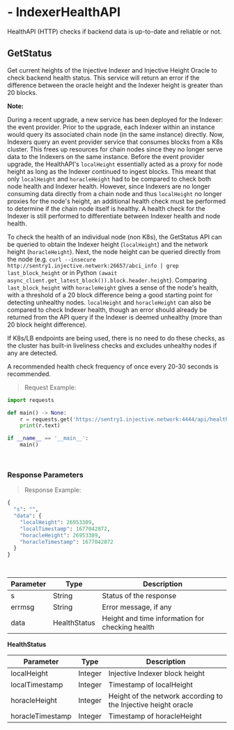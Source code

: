 # - IndexerHealthAPI
HealthAPI (HTTP) checks if backend data is up-to-date and reliable or not.

## GetStatus

Get current heights of the Injective Indexer and Injective Height Oracle to check backend health status. This service will return an error if the difference between the oracle height and the Indexer height is greater than 20 blocks.

**Note:**

During a recent upgrade, a new service has been deployed for the Indexer: the event provider. Prior to the upgrade, each Indexer within an instance would query its associated chain node (in the same instance) directly. Now, Indexers query an event provider service that consumes blocks from a K8s cluster. This frees up resources for chain nodes since they no longer serve data to the Indexers on the same instance. Before the event provider upgrade, the HealthAPI's `localHeight` essentially acted as a proxy for node height as long as the Indexer continued to ingest blocks. This meant that only `localHeight` and `horacleHeight` had to be compared to check both node health and Indexer health. However, since Indexers are no longer consuming data directly from a chain node and thus `localHeight` no longer proxies for the node's height, an additional health check must be performed to determine if the chain node itself is healthy. A health check for the Indexer is still performed to differentiate between Indexer health and node health.

To check the health of an individual node (non K8s), the GetStatus API can be queried to obtain the Indexer height (`localHeight`) and the network height (`horacleHeight`). Next, the node height can be queried directly from the node (e.g. `curl --insecure http://sentry1.injective.network:26657/abci_info | grep last_block_height` or in Python `(await async_client.get_latest_block()).block.header.height`). Comparing `last_block_height` with `horacleHeight` gives a sense of the node's health, with a threshold of a 20 block difference being a good starting point for detecting unhealthy nodes. `localHeight` and `horacleHeight` can also be compared to check Indexer health, though an error should already be returned from the API query if the Indexer is deemed unhealthy (more than 20 block height difference).

If K8s/LB endpoints are being used, there is no need to do these checks, as the cluster has built-in liveliness checks and excludes unhealthy nodes if any are detected.

A recommended health check frequency of once every 20-30 seconds is recommended.

> Request Example:


<!-- embedme ../../../sdk-python/examples/exchange_client/health_http/1_GetStatus.py -->
``` python
import requests

def main() -> None:
    r = requests.get('https://sentry1.injective.network:4444/api/health/v1/status', verify=False)
    print(r.text)

if __name__ == '__main__':
    main()

```

``` go

```

``` typescript

````

### Response Parameters
> Response Example:

``` python
{
  "s": "",
  "data": {
    "localHeight": 26953309,
    "localTimestamp": 1677042872,
    "horacleHeight": 26953309,
    "horacleTimestamp": 1677042872
  }
}
```

``` go

```

``` typescript

```

|Parameter|Type|Description|
|----|----|----|
|s|String|Status of the response|
|errmsg|String|Error message, if any|
|data|HealthStatus|Height and time information for checking health|

**HealthStatus**

|Parameter|Type|Description|
|----|----|----|
|localHeight|Integer|Injective Indexer block height|
|localTimestamp|Integer|Timestamp of localHeight|
|horacleHeight|Integer|Height of the network according to the Injective height oracle|
|horacleTimestamp|Integer|Timestamp of horacleHeight|
